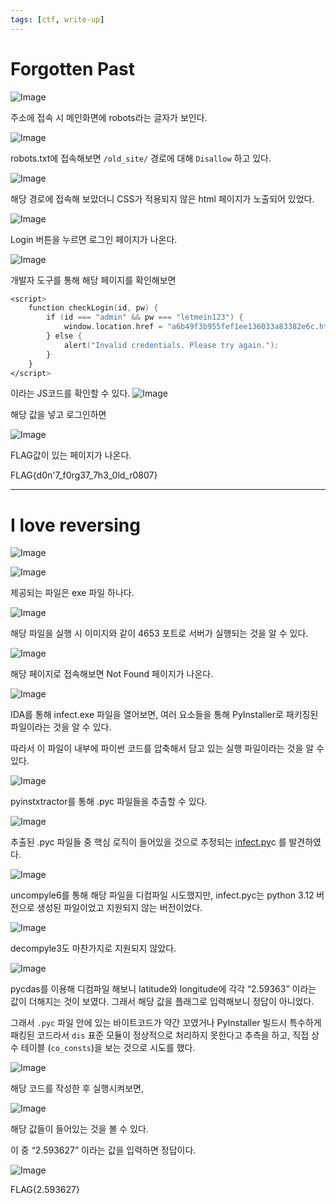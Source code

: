 ```yaml
---
tags: [ctf, write-up]		
---
```


# **Forgotten Past**

![Image](/assets/img/hacktheon2025/image1.png)

주소에 접속 시 메인화면에 robots라는 글자가 보인다.

![Image](/assets/img/hacktheon2025/image2.png)

robots.txt에 접속해보면 `/old_site/` 경로에 대해 `Disallow` 하고 있다.

![Image](/assets/img/hacktheon2025/image3.png)

해당 경로에 접속해 보았더니 CSS가 적용되지 않은 html 페이지가 노출되어 있었다.

![Image](/assets/img/hacktheon2025/image4.png)

Login 버튼을 누르면 로그인 페이지가 나온다.

![Image](/assets/img/hacktheon2025/image5.png)

개발자 도구를 통해 해당 페이지를 확인해보면 

```nasm
<script>
    function checkLogin(id, pw) {
        if (id === "admin" && pw === "letmein123") {
            window.location.href = "a6b49f3b955fef1ee136033a83382e6c.html";
        } else {
            alert("Invalid credentials. Please try again.");
        }
    }
</script>
```

이라는 JS코드를 확인할 수 있다.
![Image](/assets/img/hacktheon2025/image6.png)

해당 값을 넣고 로그인하면

![Image](/assets/img/hacktheon2025/image7.png)

FLAG값이 있는 페이지가 나온다.

FLAG{d0n'7_f0rg37_7h3_0ld_r0807}

---

# I love reversing

![Image](/assets/img/hacktheon2025/image8.png)

![Image](/assets/img/hacktheon2025/image9.png)

제공되는 파일은 exe 파일 하나다.

![Image](/assets/img/hacktheon2025/image10.png)

해당 파일을 실행 시 이미지와 같이 4653 포트로 서버가 실행되는 것을 알 수 있다.

![Image](/assets/img/hacktheon2025/image11.png)

해당 페이지로 접속해보면 Not Found 페이지가 나온다.

![Image](/assets/img/hacktheon2025/image12.png)

IDA를 통해 infect.exe 파일을 열어보면, 여러 요소들을 통해 PyInstaller로 패키징된 파일이라는 것을 알 수 있다.

따라서 이 파일이 내부에 파이썬 코드를 압축해서 담고 있는 실행 파일이라는 것을 알 수 있다.

![Image](/assets/img/hacktheon2025/image13.png)

pyinstxtractor를 통해  .pyc 파일들을 추출할 수 있다.

![Image](/assets/img/hacktheon2025/image14.png)

추출된 .pyc 파일들 중 핵심 로직이 들어있을 것으로 추정되는 [infect.py](http://infect.py)c 를 발견하였다.

 

![Image](/assets/img/hacktheon2025/image15png)

uncompyle6를 통해 해당 파일을 디컴파일 시도했지만, infect.pyc는 python 3.12 버전으로 생성된 파일이었고 지원되지 않는 버전이었다.

![Image](/assets/img/hacktheon2025/image16.png)

decompyle3도 마찬가지로 지원되지 않았다.

![Image](/assets/img/hacktheon2025/image17.png)

pycdas를 이용해 디컴파일 해보니 latitude와 longitude에 각각 “2.59363” 이라는 값이 더해지는 것이 보였다. 그래서 해당 값을 플래그로 입력해보니 정답이 아니었다.

그래서 `.pyc` 파일 안에 있는 바이트코드가 약간 꼬였거나 PyInstaller 빌드시 특수하게 패킹된 코드라서 `dis` 표준 모듈이 정상적으로 처리하지 못한다고 추측을 하고, 직접 상수 테이블 (`co_consts`)을 보는 것으로 시도를 했다.

![Image](/assets/img/hacktheon2025/image18.png)

해당 코드를 작성한 후 실행시켜보면,

![Image](/assets/img/hacktheon2025/image19.png)

해당 값들이 들어있는 것을 볼 수 있다. 

이 중 “2.593627” 이라는 값을 입력하면 정답이다.

![Image](/assets/img/hacktheon2025/image20.png)

FLAG{2.593627}